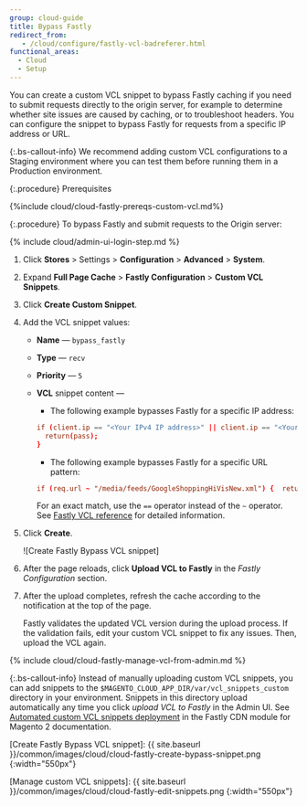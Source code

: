 ```yaml
---
group: cloud-guide
title: Bypass Fastly
redirect_from:
   - /cloud/configure/fastly-vcl-badreferer.html
functional_areas:
  - Cloud
  - Setup
---
```


You can create a custom VCL snippet to bypass Fastly caching if you need to submit requests directly to the origin server, for example to determine whether site issues are caused by caching, or to troubleshoot headers. You can configure the snippet to bypass Fastly for requests from a specific IP address or URL.

{:.bs-callout-info}
We recommend adding custom VCL configurations to a Staging environment where you can test them before running them in a Production environment.

{:.procedure}
Prerequisites

{%include cloud/cloud-fastly-prereqs-custom-vcl.md%}

{:.procedure}
To bypass Fastly and submit requests to the Origin server:

{% include cloud/admin-ui-login-step.md %}

1. Click **Stores** > Settings > **Configuration** > **Advanced** > **System**.

1. Expand **Full Page Cache** > **Fastly Configuration** > **Custom VCL Snippets**.

1. Click **Create Custom Snippet**.

1. Add the VCL snippet values:

   -  **Name** — `bypass_fastly`

   -  **Type** — `recv`

   -  **Priority** — `5`

   -  **VCL** snippet content —

      -  The following example bypasses Fastly for a specific IP address:

        ```conf
        if (client.ip == "<Your IPv4 IP address>" || client.ip == "<Your IPv6 IP address>") {
          return(pass);
        }
        ```

      -  The following example bypasses Fastly for a specific URL pattern:

        ```conf
        if (req.url ~ "/media/feeds/GoogleShoppingHiVisNew.xml") {  return (pass);}
        ```

        For an exact match, use the `==` operator instead of the `~` operator. See [Fastly VCL reference] for detailed information.

1. Click **Create**.

   ![Create Fastly Bypass VCL snippet]

1. After the page reloads, click **Upload VCL to Fastly** in the *Fastly Configuration* section.

1. After the upload completes, refresh the cache according to the notification at the top of the page.

   Fastly validates the updated VCL version during the upload process. If the validation fails, edit your custom VCL snippet to fix any issues. Then, upload the VCL again.

{% include cloud/cloud-fastly-manage-vcl-from-admin.md %}

 {:.bs-callout-info}
Instead of manually uploading custom VCL snippets, you can add snippets to the `$MAGENTO_CLOUD_APP_DIR/var/vcl_snippets_custom` directory in your environment. Snippets in this directory upload automatically any time you click *upload VCL to Fastly* in the Admin UI. See [Automated custom VCL snippets deployment][] in the Fastly CDN module for Magento 2 documentation.

<!-- Link definitions -->

[Create Fastly Bypass VCL snippet]: {{ site.baseurl }}/common/images/cloud/cloud-fastly-create-bypass-snippet.png
{:width="550px"}

[Manage custom VCL snippets]: {{ site.baseurl }}/common/images/cloud/cloud-fastly-edit-snippets.png
{:width="550px"}

[Checking cache]: https://docs.fastly.com/en/guides/checking-cache#using-curl

[Fastly VCL reference]: https://docs.fastly.com/vcl/

[Automated custom VCL snippets deployment]: https://github.com/fastly/fastly-magento2/blob/master/Documentation/Guides/CUSTOM-VCL-SNIPPETS.md#automated-custom-vcl-snippets-deployment
